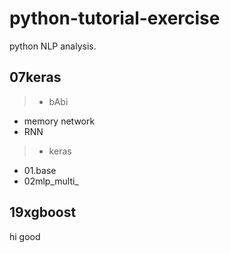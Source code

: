 # python-tutorial-exercise
python NLP analysis.


## 07keras
> * bAbi
  * memory network
  * RNN
> * keras
  * 01.base
  * 02mlp_multi_

## 19xgboost
hi
good